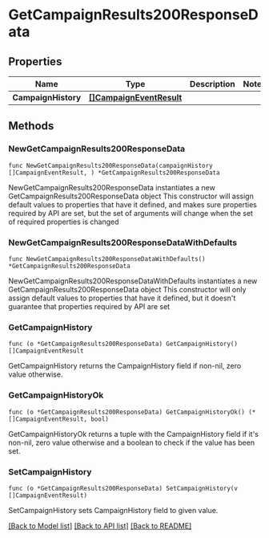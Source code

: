 # GetCampaignResults200ResponseData

## Properties

Name | Type | Description | Notes
------------ | ------------- | ------------- | -------------
**CampaignHistory** | [**[]CampaignEventResult**](CampaignEventResult.md) |  | 

## Methods

### NewGetCampaignResults200ResponseData

`func NewGetCampaignResults200ResponseData(campaignHistory []CampaignEventResult, ) *GetCampaignResults200ResponseData`

NewGetCampaignResults200ResponseData instantiates a new GetCampaignResults200ResponseData object
This constructor will assign default values to properties that have it defined,
and makes sure properties required by API are set, but the set of arguments
will change when the set of required properties is changed

### NewGetCampaignResults200ResponseDataWithDefaults

`func NewGetCampaignResults200ResponseDataWithDefaults() *GetCampaignResults200ResponseData`

NewGetCampaignResults200ResponseDataWithDefaults instantiates a new GetCampaignResults200ResponseData object
This constructor will only assign default values to properties that have it defined,
but it doesn't guarantee that properties required by API are set

### GetCampaignHistory

`func (o *GetCampaignResults200ResponseData) GetCampaignHistory() []CampaignEventResult`

GetCampaignHistory returns the CampaignHistory field if non-nil, zero value otherwise.

### GetCampaignHistoryOk

`func (o *GetCampaignResults200ResponseData) GetCampaignHistoryOk() (*[]CampaignEventResult, bool)`

GetCampaignHistoryOk returns a tuple with the CampaignHistory field if it's non-nil, zero value otherwise
and a boolean to check if the value has been set.

### SetCampaignHistory

`func (o *GetCampaignResults200ResponseData) SetCampaignHistory(v []CampaignEventResult)`

SetCampaignHistory sets CampaignHistory field to given value.



[[Back to Model list]](../README.md#documentation-for-models) [[Back to API list]](../README.md#documentation-for-api-endpoints) [[Back to README]](../README.md)


